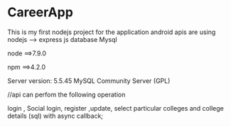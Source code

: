 # CareerApp

This is my first nodejs project for the application android apis are using nodejs --> express js
database Mysql 

node ==>7.9.0

npm ==>4.2.0

Server version: 5.5.45 MySQL Community Server (GPL)

//api can perfom the following operation

login , Social login, register ,update, select particular colleges and college details (sql) with async callback;
